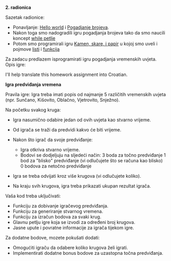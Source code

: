 **2. radionica**

Sazetak radionice:
 * Ponavljanje: [Hello world](../lab-1/hello_2.py) i [Pogadjanje brojeva](../lab-1/number_guess.py).
 * Nakon toga smo nadogradili igru pogadjanja brojeva tako da smo naucili koncept [while petlje](https://www.w3schools.com/python/python_while_loops.asp)
 * Potom smo programirali igru [Kamen, skare, i papir](./kamen_skare.py) u kojoj smo uveli i pojmove [listi](https://www.w3schools.com/python/python_lists.asp) i [funkcija](https://www.w3schools.com/python/python_functions.asp)

 Za zadacu predlazem isprogramirati igru pogadjanja vremenskih uvjeta. Opis igre:

I'll help translate this homework assignment into Croatian.

**Igra predviđanja vremena**

Pravila igre:
Igra treba imati popis od najmanje 5 različitih vremenskih uvjeta (npr. Sunčano, Kišovito, Oblačno, Vjetrovito, Snježno).

Na početku svakog kruga:
* Igra nasumično odabire jedan od ovih uvjeta kao stvarno vrijeme.
* Od igrača se traži da predvidi kakvo će biti vrijeme.
* Nakon što igrač da svoje predviđanje:

  * Igra otkriva stvarno vrijeme.
  * Bodovi se dodjeljuju na sljedeći način:
    3 boda za točno predviđanje
    1 bod za "blisko" predviđanje (vi odlučujete što se računa kao blisko)
    0 bodova za netočno predviđanje

* Igra se treba odvijati kroz više krugova (vi odlučujete koliko).
* Na kraju svih krugova, igra treba prikazati ukupan rezultat igrača.

Vaša kod treba uključivati:
* Funkciju za dobivanje igračevog predviđanja.
* Funkciju za generiranje stvarnog vremena.
* Funkciju za izračun bodova za svaki krug.
* Glavnu petlju igre koja se izvodi za određeni broj krugova.
* Jasne upute i povratne informacije za igrača tijekom igre.

Za dodatne bodove, mozete pokušati dodati:
* Omogućiti igraču da odabere koliko krugova želi igrati.
* Implementirati dodatne bonus bodove za uzastopna točna predviđanja.